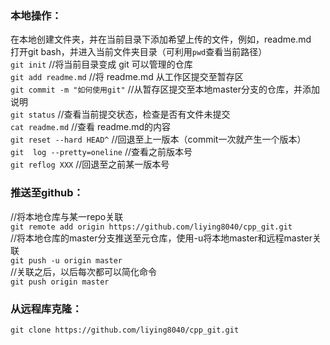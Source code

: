 ### 本地操作：

在本地创建文件夹，并在当前目录下添加希望上传的文件，例如，readme.md  
打开git bash，并进入当前文件夹目录（可利用`pwd`查看当前路径）    
`git init`							//将当前目录变成 git 可以管理的仓库  
`git add readme.md`		//将 readme.md 从工作区提交至暂存区  
`git commit -m "如何使用git"`	//从暂存区提交至本地master分支的仓库，并添加说明  
`git status`			//查看当前提交状态，检查是否有文件未提交  
`cat readme.md`	//查看 readme.md的内容  
`git reset --hard HEAD^`	//回退至上一版本（commit一次就产生一个版本）  
`git  log --pretty=oneline`	//查看之前版本号  
`git reflog XXX`		//回退至之前某一版本号  

### 推送至github：

//将本地仓库与某一repo关联  
`git remote add origin https://github.com/liying8040/cpp_git.git`  
//将本地仓库的master分支推送至元仓库，使用-u将本地master和远程master关联  
`git push -u origin master`  
//关联之后，以后每次都可以简化命令  
`git push origin master`  

### 从远程库克隆：

`git clone https://github.com/liying8040/cpp_git.git`  
